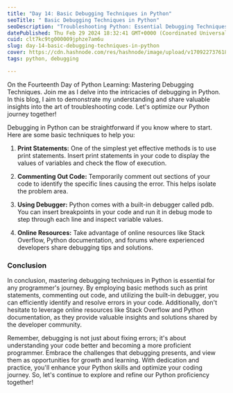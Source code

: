 ```yaml
---
title: "Day 14: Basic Debugging Techniques in Python"
seoTitle: " Basic Debugging Techniques in Python"
seoDescription: "Troubleshooting Python: Essential Debugging Techniques for Smooth Coding"
datePublished: Thu Feb 29 2024 18:32:41 GMT+0000 (Coordinated Universal Time)
cuid: clt7kc9tg000009jphze7am6u
slug: day-14-basic-debugging-techniques-in-python
cover: https://cdn.hashnode.com/res/hashnode/image/upload/v1709227376187/15ebe562-e1ff-4e18-b528-56ed1dec9520.png
tags: python, debugging

---
```


On the Fourteenth Day of Python Learning: Mastering Debugging Techniques. Join me as I delve into the intricacies of debugging in Python. In this blog, I aim to demonstrate my understanding and share valuable insights into the art of troubleshooting code. Let's optimize our Python journey together!

Debugging in Python can be straightforward if you know where to start. Here are some basic techniques to help you:

1. **Print Statements:** One of the simplest yet effective methods is to use print statements. Insert print statements in your code to display the values of variables and check the flow of execution.
    
2. **Commenting Out Code:** Temporarily comment out sections of your code to identify the specific lines causing the error. This helps isolate the problem area.
    
3. **Using Debugger:** Python comes with a built-in debugger called pdb. You can insert breakpoints in your code and run it in debug mode to step through each line and inspect variable values.
    
4. **Online Resources:** Take advantage of online resources like Stack Overflow, Python documentation, and forums where experienced developers share debugging tips and solutions.
    

### Conclusion

In conclusion, mastering debugging techniques in Python is essential for any programmer's journey. By employing basic methods such as print statements, commenting out code, and utilizing the built-in debugger, you can efficiently identify and resolve errors in your code. Additionally, don't hesitate to leverage online resources like Stack Overflow and Python documentation, as they provide valuable insights and solutions shared by the developer community.

Remember, debugging is not just about fixing errors; it's about understanding your code better and becoming a more proficient programmer. Embrace the challenges that debugging presents, and view them as opportunities for growth and learning. With dedication and practice, you'll enhance your Python skills and optimize your coding journey. So, let's continue to explore and refine our Python proficiency together!